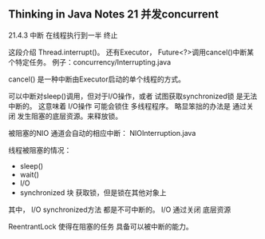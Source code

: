
## Thinking in Java Notes 21 并发concurrent




21.4.3 中断
在线程执行到一半 终止

这段介绍 Thread.interrupt()。  还有Executor， Future<?>调用cancel()中断某个特定任务。
例子：concurrency/Interrupting.java

cancel() 是一种中断由Executor启动的单个线程的方式。


可以中断对sleep()调用，但对于I/O操作，或者 试图获取synchronized锁 是无法中断的。
这意味着 I/O操作 可能会锁住 多线程程序。
略显笨拙的办法是  通过关闭 发生阻塞的底层资源。来释放锁。

被阻塞的NIO 通道会自动的相应中断：
NIOInterruption.java

线程被阻塞的情况：
 - sleep() 
 - wait()
 - I/O
 - synchronized 块 获取锁，但是锁在其他对象上

其中， I/O  synchronized方法 都是不可中断的。
I/O 通过关闭 底层资源  

ReentrantLock 使得在阻塞的任务 具备可以被中断的能力。

